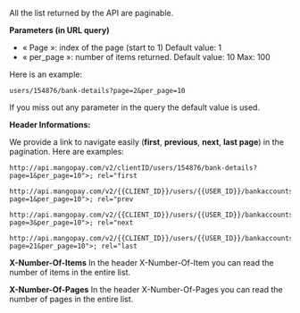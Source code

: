 All the list returned by the API are paginable.

**Parameters (in URL query)**

* « Page »: index of the page (start to 1)  Default value: 1
* « per_page »: number of items returned.  Default value: 10  Max: 100

Here is an example:
```
users/154876/bank-details?page=2&per_page=10
```

If you miss out any parameter in the query the default value is used.

**Header Informations:**

We provide a link to navigate easily (**first**, **previous**, **next**, **last page**) in the pagination. Here are examples:
```
http://api.mangopay.com/v2/clientID/users/154876/bank-details?page=1&per_page=10">; rel="first
```
```
http://api.mangopay.com/v2/{{CLIENT_ID}}/users/{{USER_ID}}/bankaccounts?page=1&per_page=10">; rel="prev
```
```
http://api.mangopay.com/v2/{{CLIENT_ID}}/users/{{USER_ID}}/bankaccounts?page=3&per_page=10">; rel="next
```
```
http://api.mangopay.com/v2/{{CLIENT_ID}}/users/{{USER_ID}}/bankaccounts?page=21&per_page=10">; rel="last
```

**X-Number-Of-Items**
In the header X-Number-Of-Item you can read the number of items in the entire list.

**X-Number-Of-Pages**
In the header X-Number-Of-Pages you can read the number of pages in the entire list.